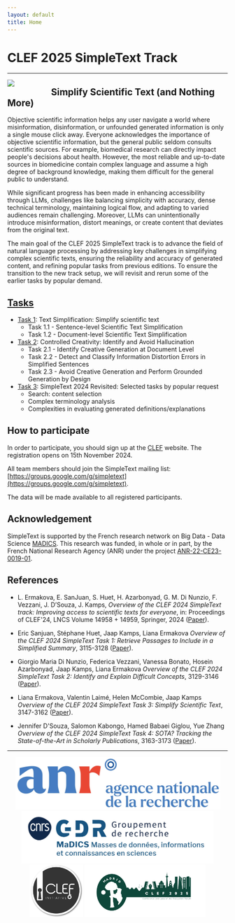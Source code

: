 ```yaml
---
layout: default
title: Home
---
```


# CLEF 2025 SimpleText Track

---

<img align="left" src="https://github.com/simpletext-madics/2021/blob/main/clef/simpletext-logo-blue.png?raw=true" width="100"/>  

## Simplify Scientific Text (and Nothing More)

Objective scientific information helps any user navigate a world where misinformation, disinformation, or unfounded generated information is only a single mouse click away. Everyone acknowledges the importance of objective scientific information, but the general public seldom consults scientific sources. For example, biomedical research can directly impact people's decisions about health. However, the most reliable and up-to-date sources in biomedicine contain complex language and assume a high degree of background knowledge, making them difficult for the general public to understand.

While significant progress has been made in enhancing accessibility through LLMs, challenges like balancing simplicity with accuracy, dense technical terminology, maintaining logical flow, and adapting to varied audiences remain challenging. Moreover, LLMs can unintentionally introduce misinformation, distort meanings, or create content that deviates from the original text.

The main goal of the CLEF 2025 SimpleText track is to advance the field of natural language processing by addressing key challenges in simplifying complex scientific texts, ensuring the reliability and accuracy of generated content, and refining popular tasks from previous editions. To ensure the transition to the new track setup, we will revisit and rerun some of the earlier tasks by popular demand.
 
## [Tasks](./tasks)

- [Task 1](./tasks): Text Simplification: Simplify scientific text
  - Task 1.1 - Sentence-level Scientific Text Simplification
  - Task 1.2 - Document-level Scientific Text Simplification 
- [Task 2](./tasks): Controlled Creativity: Identify and Avoid Hallucination
  - Task 2.1 - Identify Creative Generation at Document Level
  - Task 2.2 - Detect and Classify Information Distortion Errors in Simplified Sentences
  - Task 2.3 - Avoid Creative Generation and Perform Grounded Generation by Design
- [Task 3](./tasks): SimpleText 2024 Revisited: Selected tasks by popular request
  - Search: content selection
  - Complex terminology analysis
  - Complexities in evaluating generated definitions/explanations


## How to participate

In order to participate, you should sign up at the [CLEF](https://clef2025.clef-initiative.eu/index.php?page=Pages/registration.html) website. The registration opens on 15th November 2024.

All team members should join the SimpleText mailing list:
[https://groups.google.com/g/simpletext](https://groups.google.com/g/simpletext). 

The data will be made available to all registered participants.

## Acknowledgement  

SimpleText is supported by the French research network on Big Data - Data Science [MADICS](https://www.madics.fr/). This research was funded, in whole or in part, by the French National Research Agency (ANR) under the project [ANR-22-CE23-0019-01](https://anr.fr/Project-ANR-22-CE23-0019). 

## References  

* L. Ermakova, E. SanJuan, S. Huet, H. Azarbonyad, G. M. Di Nunzio, F. Vezzani, J. D’Souza, J. Kamps,
_Overview of the CLEF 2024 SimpleText track: Improving access to scientific texts for everyone_, in:
Proceedings of CLEF'24, LNCS Volume 14958 + 14959, Springer, 2024 ([Paper](https://doi.org/10.1007/978-3-031-71908-0_13)).

* Eric Sanjuan, Stéphane Huet, Jaap Kamps, Liana Ermakova
_Overview of the CLEF 2024 SimpleText Task 1: Retrieve Passages to Include in a Simplified Summary_, 3115-3128
([Paper](https://ceur-ws.org/Vol-3740/paper-305.pdf)).

* Giorgio Maria Di Nunzio, Federica Vezzani, Vanessa Bonato, Hosein Azarbonyad, Jaap Kamps, Liana Ermakova
_Overview of the CLEF 2024 SimpleText Task 2: Identify and Explain Difficult Concepts_, 3129-3146
([Paper](https://ceur-ws.org/Vol-3740/paper-306.pdf)).

* Liana Ermakova, Valentin Laimé, Helen McCombie, Jaap Kamps
_Overview of the CLEF 2024 SimpleText Task 3: Simplify Scientific Text_, 3147-3162
([Paper](https://ceur-ws.org/Vol-3740/paper-307.pdf)).

* Jennifer D'Souza, Salomon Kabongo, Hamed Babaei Giglou, Yue Zhang
_Overview of the CLEF 2024 SimpleText Task 4: SOTA? Tracking the State-of-the-Art in Scholarly Publications_, 3163-3173
([Paper](https://ceur-ws.org/Vol-3740/paper-308.pdf)).

---


<div align="center">
 <a href="https://anr.fr/Projet-ANR-22-CE23-0019"><img src="img/ANR-logo-2021-complet.jpg" height="120"></a>
 <a href="https://www.madics.fr/actions/simpletext/"><img src="img/Logo-CNRS-MaDICS.jpg" height="120"></a>
 <a href="https://www.clef-initiative.eu/"><img src="img/clef-logo.png" height="120"></a>
 <a href="https://clef2024.clef-initiative.eu/"><img src="img/clef2025-logo.png" height="120"></a>
</div>
